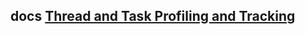 ## docs [Thread and Task Profiling and Tracking](https://www.chromium.org/developers/threaded-task-tracking)